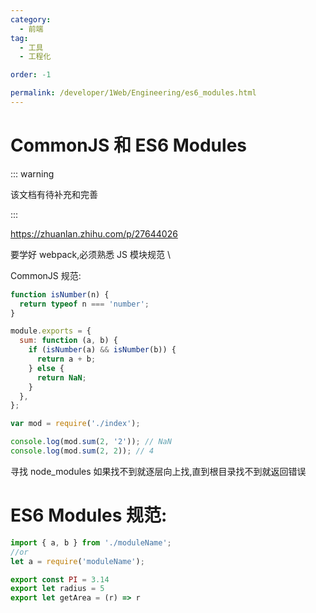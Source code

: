 ```yaml
---
category:
  - 前端
tag:
  - 工具
  - 工程化

order: -1

permalink: /developer/1Web/Engineering/es6_modules.html
---
```


# CommonJS 和 ES6 Modules

::: warning

该文档有待补充和完善

:::

https://zhuanlan.zhihu.com/p/27644026

要学好 webpack,必须熟悉 JS 模块规范 \

CommonJS 规范:

```js
function isNumber(n) {
  return typeof n === 'number';
}

module.exports = {
  sum: function (a, b) {
    if (isNumber(a) && isNumber(b)) {
      return a + b;
    } else {
      return NaN;
    }
  },
};
```

```js
var mod = require('./index');

console.log(mod.sum(2, '2')); // NaN
console.log(mod.sum(2, 2)); // 4
```

寻找 node_modules 如果找不到就逐层向上找,直到根目录找不到就返回错误

# ES6 Modules 规范:

```js
import { a, b } from './moduleName';
//or
let a = require('moduleName');
```

```js
export const PI = 3.14
export let radius = 5
export let getArea = (r) => r
```
